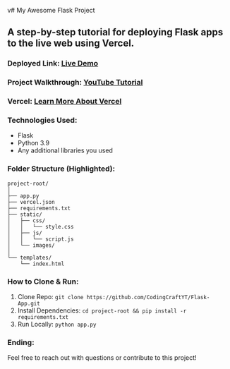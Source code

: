 v# My Awesome Flask Project

## A step-by-step tutorial for deploying Flask apps to the live web using Vercel.

### Deployed Link: [Live Demo](https://flask-app-jade.vercel.app/)

### Project Walkthrough: [YouTube Tutorial](https://youtu.be/miQmOlPF_Gs)

### Vercel: [Learn More About Vercel](https://vercel.com)

### Technologies Used:
- Flask
- Python 3.9
- Any additional libraries you used

### Folder Structure (Highlighted):
```
project-root/
│
├── app.py
├── vercel.json
├── requirements.txt
├── static/
│   ├── css/
│   │   └── style.css
│   ├── js/
│   │   └── script.js
│   └── images/
│
└── templates/
    └── index.html
```


### How to Clone & Run:
1. Clone Repo: `git clone https://github.com/CodingCraftYT/Flask-App.git`
2. Install Dependencies: `cd project-root && pip install -r requirements.txt`
3. Run Locally: `python app.py`

### Ending: 
Feel free to reach out with questions or contribute to this project!

